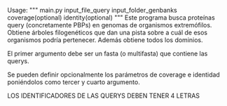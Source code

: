 Usage:
"""
main.py input_file_query input_folder_genbanks coverage(optional) identity(optional)
""" 
Este programa busca proteínas query (concretamente PBPs) en genomas de organismos extremófilos.
Obtiene árboles filogenéticos que dan una pista sobre a cuál de esos organismos podría pertenecer.
Además obtiene todos los dominios.

El primer argumento debe ser un fasta (o multifasta) que contiene las querys. 

Se pueden definir opcionalmente los parámetros de coverage e identidad poniéndolos como tercer y cuarto argumento.

LOS IDENTIFICADORES DE LAS QUERYS DEBEN TENER 4 LETRAS
